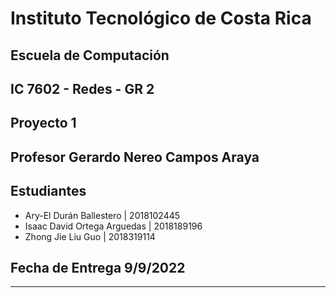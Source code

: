 # Instituto Tecnológico de Costa Rica  
## Escuela de Computación  
## IC 7602 - Redes - GR 2  
## Proyecto 1
## Profesor Gerardo Nereo Campos Araya  
## Estudiantes

- Ary-El Durán Ballestero | 2018102445
- Isaac David Ortega Arguedas | 2018189196
- Zhong Jie Liu Guo | 2018319114

## Fecha de Entrega 9/9/2022
---